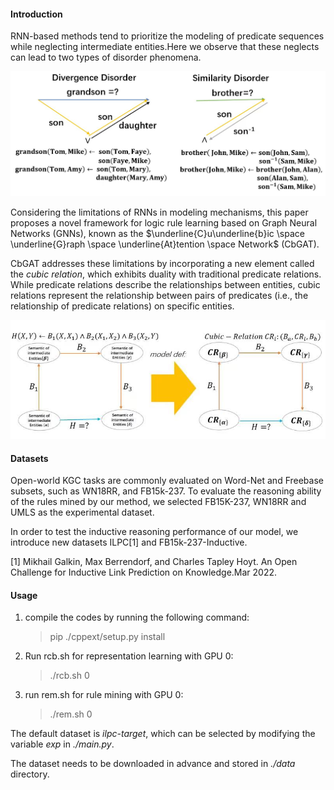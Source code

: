 
#### Introduction ####

RNN-based methods tend to prioritize the modeling of predicate sequences while neglecting intermediate entities.Here we observe that these neglects can lead to two types of disorder phenomena.

![The disorder phenomena of RNN-based models](https://github.com/tinthin03/CbGAT/blob/master/disorder.jpg "The disorder phenomena of RNN-based models")


Considering the limitations of RNNs in modeling mechanisms, this paper proposes a novel framework for logic rule learning based on Graph Neural Networks (GNNs), known as the $\underline{C}u\underline{b}ic \space \underline{G}raph \space \underline{At}tention \space Network$ (CbGAT).

CbGAT addresses these limitations by incorporating a new element called the $\textit{cubic relation}$, which exhibits duality with traditional predicate relations. While predicate relations describe the relationships between entities, cubic relations represent the relationship between pairs of predicates (i.e., the relationship of predicate relations) on specific entities.

![cubic_relations and entities](https://github.com/tinthin03/CbGAT/blob/master/cubic_relations.jpg "cubic_relations and entities")

#### Datasets ####

Open-world KGC tasks are commonly evaluated on Word-Net and Freebase subsets, such as WN18RR, and FB15k-237. To evaluate the reasoning ability of the rules mined by our method, we selected FB15K-237, WN18RR and UMLS as the experimental dataset. 

In order to test the inductive reasoning performance of our model, we introduce new datasets ILPC[1] and FB15k-237-Inductive.

[1] Mikhail Galkin, Max Berrendorf, and Charles Tapley Hoyt. An Open Challenge for Inductive Link Prediction on Knowledge.Mar 2022.

#### Usage ####

1. compile the codes by running the following command:
   > pip ./cppext/setup.py install 

2. Run rcb.sh for representation learning with GPU 0:
   > ./rcb.sh 0

3. run rem.sh for rule mining with GPU 0:
   > ./rem.sh 0

The default dataset is *ilpc-target*, which can be selected by modifying the variable *exp* in *./main.py*.

The dataset needs to be downloaded in advance and stored in *./data* directory.
